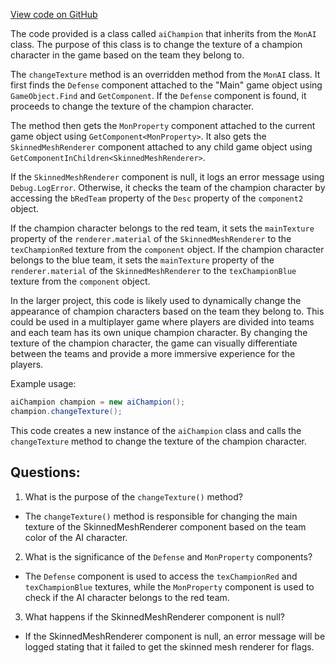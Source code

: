 [View code on GitHub](https://github.com/TieHaxJan/Brick-Force/Assembly-CSharp\aiChampion.cs)

The code provided is a class called `aiChampion` that inherits from the `MonAI` class. The purpose of this class is to change the texture of a champion character in the game based on the team they belong to.

The `changeTexture` method is an overridden method from the `MonAI` class. It first finds the `Defense` component attached to the "Main" game object using `GameObject.Find` and `GetComponent`. If the `Defense` component is found, it proceeds to change the texture of the champion character.

The method then gets the `MonProperty` component attached to the current game object using `GetComponent<MonProperty>`. It also gets the `SkinnedMeshRenderer` component attached to any child game object using `GetComponentInChildren<SkinnedMeshRenderer>`.

If the `SkinnedMeshRenderer` component is null, it logs an error message using `Debug.LogError`. Otherwise, it checks the team of the champion character by accessing the `bRedTeam` property of the `Desc` property of the `component2` object.

If the champion character belongs to the red team, it sets the `mainTexture` property of the `renderer.material` of the `SkinnedMeshRenderer` to the `texChampionRed` texture from the `component` object. If the champion character belongs to the blue team, it sets the `mainTexture` property of the `renderer.material` of the `SkinnedMeshRenderer` to the `texChampionBlue` texture from the `component` object.

In the larger project, this code is likely used to dynamically change the appearance of champion characters based on the team they belong to. This could be used in a multiplayer game where players are divided into teams and each team has its own unique champion character. By changing the texture of the champion character, the game can visually differentiate between the teams and provide a more immersive experience for the players.

Example usage:

```csharp
aiChampion champion = new aiChampion();
champion.changeTexture();
```

This code creates a new instance of the `aiChampion` class and calls the `changeTexture` method to change the texture of the champion character.
## Questions: 
 1. What is the purpose of the `changeTexture()` method?
- The `changeTexture()` method is responsible for changing the main texture of the SkinnedMeshRenderer component based on the team color of the AI character.

2. What is the significance of the `Defense` and `MonProperty` components?
- The `Defense` component is used to access the `texChampionRed` and `texChampionBlue` textures, while the `MonProperty` component is used to check if the AI character belongs to the red team.

3. What happens if the SkinnedMeshRenderer component is null?
- If the SkinnedMeshRenderer component is null, an error message will be logged stating that it failed to get the skinned mesh renderer for flags.